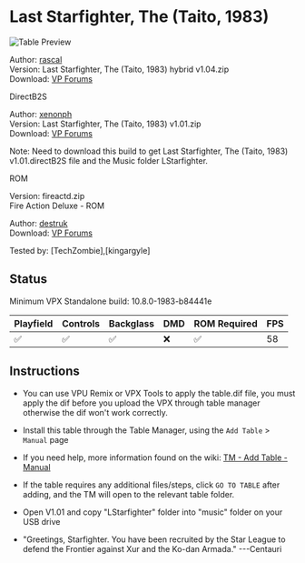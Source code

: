 # Last Starfighter, The (Taito, 1983)

![Table Preview](../../images/vpx-last-starfighter-preview.jpg)

Author: [rascal](https://www.vpforums.org/index.php?showuser=347)  
Version: Last Starfighter, The (Taito, 1983) hybrid v1.04.zip  
Download: [VP Forums](https://www.vpforums.org/index.php?app=downloads&showfile=17327)

DirectB2S

Author: [xenonph](https://www.vpforums.org/index.php?showuser=14100)  
Version: Last Starfighter, The (Taito, 1983) v1.01.zip  
Download: [VP Forums](https://www.vpforums.org/index.php?app=downloads&showfile=17241)

Note: Need to download this build to get Last Starfighter, The (Taito, 1983) v1.01.directB2S file and the Music folder LStarfighter.

ROM

Version: fireactd.zip  
Fire Action Deluxe - ROM

Author: [destruk](https://www.vpforums.org/index.php?showuser=5)  
Download: [VP Forums](https://www.vpforums.org/index.php?app=downloads&showfile=584)

Tested by:
[TechZombie],[kingargyle]

## Status 

Minimum VPX Standalone build: 10.8.0-1983-b84441e

| Playfield | Controls | Backglass | DMD | ROM Required | FPS | 
|-----------|----------|-----------|-----|--------------|-----|
| :white_check_mark: | :white_check_mark: | :white_check_mark: | :x: | :white_check_mark: | 58 |

## Instructions
- You can use VPU Remix or VPX Tools to apply the table.dif file, you must apply the dif before you upload the VPX
  through table manager otherwise the dif won't work correctly.

- Install this table through the Table Manager, using the `Add Table` > `Manual` page
- If you need help, more information found on the wiki: [TM - Add Table - Manual](https://github.com/LegendsUnchained/vpx-standalone-alp4k/wiki/%5B04%5D-%F0%9F%A7%A1-TM-%E2%80%90-Other-Features#add-table---manual)
- If the table requires any additional files/steps, click `GO TO TABLE` after adding, and the TM will open to the relevant table folder.
- Open V1.01 and copy "LStarfighter" folder into "music" folder on your USB drive
- "Greetings, Starfighter. You have been recruited by the Star League to defend the Frontier against Xur and the Ko-dan Armada." ---Centauri
